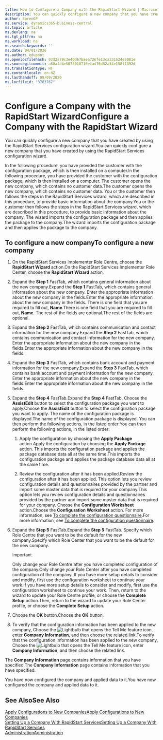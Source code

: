 ```yaml
---
title: How to Configure a Company with the RapidStart Wizard | Microsoft Docs
description: You can quickly configure a new company that you have created by using the RapidStart Services configuration wizard.
author: SorenGP
ms.service: dynamics365-business-central
ms.topic: article
ms.devlang: na
ms.tgt_pltfrm: na
ms.workload: na
ms.search.keywords: ''
ms.date: 04/01/2020
ms.author: edupont
ms.openlocfilehash: 03d2a79c3e40d67baea726fe13ca231624e5081e
ms.sourcegitcommit: a80afd4e5075018716efad76d82a54e158f1392d
ms.translationtype: HT
ms.contentlocale: en-NZ
ms.lasthandoff: 09/09/2020
ms.locfileid: "3783767"
---
```

# <a name="configure-a-company-with-the-rapidstart-wizard"></a><span data-ttu-id="4aff5-103">Configure a Company with the RapidStart Wizard</span><span class="sxs-lookup"><span data-stu-id="4aff5-103">Configure a Company with the RapidStart Wizard</span></span>
<span data-ttu-id="4aff5-104">You can quickly configure a new company that you have created by using the RapidStart Services configuration wizard.</span><span class="sxs-lookup"><span data-stu-id="4aff5-104">You can quickly configure a new company that you have created by using the RapidStart Services configuration wizard.</span></span>

<span data-ttu-id="4aff5-105">In the following procedure, you have provided the customer with the configuration package, which is then installed on a computer.</span><span class="sxs-lookup"><span data-stu-id="4aff5-105">In the following procedure, you have provided the customer with the configuration package, which is then installed on a computer.</span></span> <span data-ttu-id="4aff5-106">The customer opens the new company, which contains no customer data.</span><span class="sxs-lookup"><span data-stu-id="4aff5-106">The customer opens the new company, which contains no customer data.</span></span> <span data-ttu-id="4aff5-107">You or the customer then follows the steps in the RapidStart Services wizard, which are described in this procedure, to provide basic information about the company.</span><span class="sxs-lookup"><span data-stu-id="4aff5-107">You or the customer then follows the steps in the RapidStart Services wizard, which are described in this procedure, to provide basic information about the company.</span></span> <span data-ttu-id="4aff5-108">The wizard imports the configuration package and then applies the package to the company.</span><span class="sxs-lookup"><span data-stu-id="4aff5-108">The wizard imports the configuration package and then applies the package to the company.</span></span>  

## <a name="to-configure-a-new-company"></a><span data-ttu-id="4aff5-109">To configure a new company</span><span class="sxs-lookup"><span data-stu-id="4aff5-109">To configure a new company</span></span>  
1. <span data-ttu-id="4aff5-110">On the RapidStart Services Implementer Role Centre, choose the **RapidStart Wizard** action.</span><span class="sxs-lookup"><span data-stu-id="4aff5-110">On the RapidStart Services Implementer Role Center, choose the **RapidStart Wizard** action.</span></span>  
2. <span data-ttu-id="4aff5-111">Expand the **Step 1** FastTab, which contains general information about the new company.</span><span class="sxs-lookup"><span data-stu-id="4aff5-111">Expand the **Step 1** FastTab, which contains general information about the new company.</span></span> <span data-ttu-id="4aff5-112">Enter the appropriate information about the new company in the fields.</span><span class="sxs-lookup"><span data-stu-id="4aff5-112">Enter the appropriate information about the new company in the fields.</span></span> <span data-ttu-id="4aff5-113">There is one field that you are required to fill out, **Name**.</span><span class="sxs-lookup"><span data-stu-id="4aff5-113">There is one field that you are required to fill out, **Name**.</span></span> <span data-ttu-id="4aff5-114">The rest of the fields are optional.</span><span class="sxs-lookup"><span data-stu-id="4aff5-114">The rest of the fields are optional.</span></span>  
3. <span data-ttu-id="4aff5-115">Expand the **Step 2** FastTab, which contains communication and contact information for the new company.</span><span class="sxs-lookup"><span data-stu-id="4aff5-115">Expand the **Step 2** FastTab, which contains communication and contact information for the new company.</span></span> <span data-ttu-id="4aff5-116">Enter the appropriate information about the new company in the fields.</span><span class="sxs-lookup"><span data-stu-id="4aff5-116">Enter the appropriate information about the new company in the fields.</span></span>
4. <span data-ttu-id="4aff5-117">Expand the **Step 3** FastTab, which contains bank account and payment information for the new company.</span><span class="sxs-lookup"><span data-stu-id="4aff5-117">Expand the **Step 3** FastTab, which contains bank account and payment information for the new company.</span></span> <span data-ttu-id="4aff5-118">Enter the appropriate information about the new company in the fields.</span><span class="sxs-lookup"><span data-stu-id="4aff5-118">Enter the appropriate information about the new company in the fields.</span></span>  
5. <span data-ttu-id="4aff5-119">Expand the **Step 4** FastTab.</span><span class="sxs-lookup"><span data-stu-id="4aff5-119">Expand the **Step 4** FastTab.</span></span> <span data-ttu-id="4aff5-120">Choose the **AssistEdit** button to select the configuration package you want to apply.</span><span class="sxs-lookup"><span data-stu-id="4aff5-120">Choose the **AssistEdit** button to select the configuration package you want to apply.</span></span> <span data-ttu-id="4aff5-121">The name of the configuration package is displayed.</span><span class="sxs-lookup"><span data-stu-id="4aff5-121">The name of the configuration package is displayed.</span></span> <span data-ttu-id="4aff5-122">You can then perform the following actions, in the listed order:</span><span class="sxs-lookup"><span data-stu-id="4aff5-122">You can then perform the following actions, in the listed order:</span></span>  

    1. <span data-ttu-id="4aff5-123">Apply the configuration by choosing the **Apply Package** action.</span><span class="sxs-lookup"><span data-stu-id="4aff5-123">Apply the configuration by choosing the **Apply Package** action.</span></span> <span data-ttu-id="4aff5-124">This imports the configuration package and applies the package database data all at the same time.</span><span class="sxs-lookup"><span data-stu-id="4aff5-124">This imports the configuration package and applies the package database data all at the same time.</span></span>  

    2. <span data-ttu-id="4aff5-125">Review the configuration after it has been applied.</span><span class="sxs-lookup"><span data-stu-id="4aff5-125">Review the configuration after it has been applied.</span></span> <span data-ttu-id="4aff5-126">This option lets you review configuration details and questionnaires provided by the partner and import some master data that is required for your company.</span><span class="sxs-lookup"><span data-stu-id="4aff5-126">This option lets you review configuration details and questionnaires provided by the partner and import some master data that is required for your company.</span></span> <span data-ttu-id="4aff5-127">Choose the **Configuration Worksheet** action.</span><span class="sxs-lookup"><span data-stu-id="4aff5-127">Choose the **Configuration Worksheet** action.</span></span> <span data-ttu-id="4aff5-128">For more information, see [To complete the configuration questionnaire](admin-gather-customer-setup-values.md#to-complete-the-configuration-questionnaire).</span><span class="sxs-lookup"><span data-stu-id="4aff5-128">For more information, see [To complete the configuration questionnaire](admin-gather-customer-setup-values.md#to-complete-the-configuration-questionnaire).</span></span>  

6. <span data-ttu-id="4aff5-129">Expand the **Step 5** FastTab.</span><span class="sxs-lookup"><span data-stu-id="4aff5-129">Expand the **Step 5** FastTab.</span></span> <span data-ttu-id="4aff5-130">Specify which Role Centre that you want to be the default for the new company.</span><span class="sxs-lookup"><span data-stu-id="4aff5-130">Specify which Role Center that you want to be the default for the new company.</span></span>  

    > [!IMPORTANT]  
    >  <span data-ttu-id="4aff5-131">Only change your Role Centre after you have completed configuration of the company.</span><span class="sxs-lookup"><span data-stu-id="4aff5-131">Only change your Role Center after you have completed configuration of the company.</span></span> <span data-ttu-id="4aff5-132">If you have more setup details to consider and modify, first use the configuration worksheet to continue your work.</span><span class="sxs-lookup"><span data-stu-id="4aff5-132">If you have more setup details to consider and modify, first use the configuration worksheet to continue your work.</span></span> <span data-ttu-id="4aff5-133">Then, return to the wizard to update your Role Centre profile, or choose the **Complete Setup** action.</span><span class="sxs-lookup"><span data-stu-id="4aff5-133">Then, return to the wizard to update your Role Center profile, or choose the **Complete Setup** action.</span></span>

7. <span data-ttu-id="4aff5-134">Choose the **OK** button.</span><span class="sxs-lookup"><span data-stu-id="4aff5-134">Choose the **OK** button.</span></span>  
8. <span data-ttu-id="4aff5-135">To verify that the configuration information has been applied to the new company, Choose the ![Lightbulb that opens the Tell Me feature](media/ui-search/search_small.png "Tell me what you want to do") icon, enter **Company Information**, and then choose the related link.</span><span class="sxs-lookup"><span data-stu-id="4aff5-135">To verify that the configuration information has been applied to the new company, Choose the ![Lightbulb that opens the Tell Me feature](media/ui-search/search_small.png "Tell me what you want to do") icon, enter **Company Information**, and then choose the related link.</span></span>

<span data-ttu-id="4aff5-136">The **Company Information** page contains information that you have specified.</span><span class="sxs-lookup"><span data-stu-id="4aff5-136">The **Company Information** page contains information that you have specified.</span></span>   

<span data-ttu-id="4aff5-137">You have now configured the company and applied data to it.</span><span class="sxs-lookup"><span data-stu-id="4aff5-137">You have now configured the company and applied data to it.</span></span>  

## <a name="see-also"></a><span data-ttu-id="4aff5-138">See Also</span><span class="sxs-lookup"><span data-stu-id="4aff5-138">See Also</span></span>  
[<span data-ttu-id="4aff5-139">Apply Configurations to New Companies</span><span class="sxs-lookup"><span data-stu-id="4aff5-139">Apply Configurations to New Companies</span></span>](admin-apply-configuration-to-new-companies.md)  
[<span data-ttu-id="4aff5-140">Setting Up a Company With RapidStart Services</span><span class="sxs-lookup"><span data-stu-id="4aff5-140">Setting Up a Company With RapidStart Services</span></span>](admin-set-up-a-company-with-rapidstart.md)  
[<span data-ttu-id="4aff5-141">Administration</span><span class="sxs-lookup"><span data-stu-id="4aff5-141">Administration</span></span>](admin-setup-and-administration.md)
